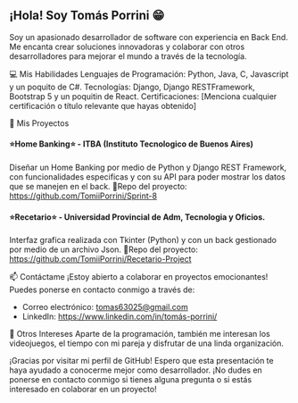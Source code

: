 ## ¡Hola! Soy Tomás Porrini 😁
Soy un apasionado desarrollador de software con experiencia en Back End. Me encanta crear soluciones innovadoras y colaborar con otros desarrolladores para mejorar el mundo a través de la tecnología.

💻 Mis Habilidades
Lenguajes de Programación: Python, Java, C, Javascript y un poquito de C#.
Tecnologías: Django, Django RESTFramework, Bootstrap 5 y un poquitin de React.
Certificaciones: [Menciona cualquier certificación o título relevante que hayas obtenido]

🚀 Mis Proyectos
#### ⭐Home Banking⭐ - ITBA (Instituto Tecnologico de Buenos Aires)
Diseñar un Home Banking por medio de Python y Django REST Framework, con funcionalidades especificas y con su API para poder mostrar los datos que se manejen en el back.
📂Repo del proyecto: https://github.com/TomiiPorrini/Sprint-8

#### ⭐Recetario⭐ - Universidad Provincial de Adm, Tecnologia y Oficios.
Interfaz grafica realizada con Tkinter (Python) y con un back gestionado por medio de un archivo Json.
📂Repo del proyecto: https://github.com/TomiiPorrini/Recetario-Project

📫 Contáctame
¡Estoy abierto a colaborar en proyectos emocionantes! Puedes ponerse en contacto conmigo a través de:
- Correo electrónico: tomas63025@gmail.com
- LinkedIn: https://www.linkedin.com/in/tomás-porrini/

🎉 Otros Intereses
Aparte de la programación, también me interesan los videojuegos, el tiempo con mi pareja y disfrutar de una linda organización.

¡Gracias por visitar mi perfil de GitHub! Espero que esta presentación te haya ayudado a conocerme mejor como desarrollador. ¡No dudes en ponerse en contacto conmigo si tienes alguna pregunta o si estás interesado en colaborar en un proyecto!
